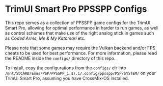 # TrimUI Smart Pro PPSSPP Configs

This repo serves as a collection of PPSSPP game configs for the TrimUI Smart Pro, allowing for optimal performance in harder to run games, as well as control schemes that make use of the right analog stick in games such as *Coded Arms*, *Me & My Katamari* etc.

Please note that some games may require the Vulkan backend and/or FPS cheats to be used for best performance. For more information, please read the README inside the `configs/` directory of this repo. 

To install, copy the configurations from the `configs/` dir into `/mnt/SDCARD/Emus/PSP/PPSSPP_1.17.1/.config/ppsspp/PSP/SYSTEM/` on your TrimUI Smart Pro, assuming you have CrossMix-OS installed.
